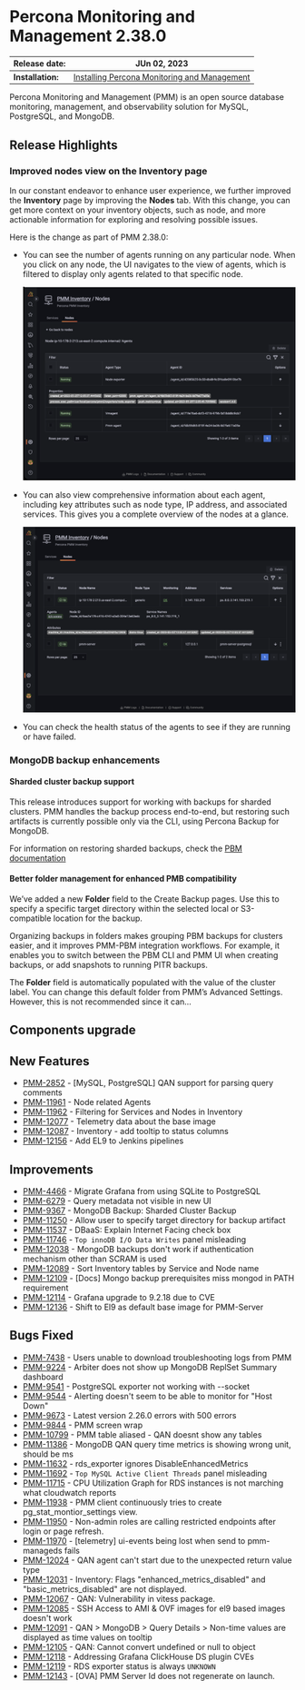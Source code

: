 # Percona Monitoring and Management 2.38.0

| **Release date:** | JUn 02, 2023                                                                                    |
| ----------------- | ----------------------------------------------------------------------------------------------- |
| **Installation:** | [Installing Percona Monitoring and Management](https://www.percona.com/software/pmm/quickstart) |

Percona Monitoring and Management (PMM) is an open source database monitoring, management, and observability solution for MySQL, PostgreSQL, and MongoDB.

<!---
!!! caution alert alert-warning "Important/Caution"
    Crucial points that need emphasis:

    - Important: A significant point that deserves emphasis.
    - Caution: Used to mean 'Continue with care'.
 --->


## Release Highlights

### Improved nodes view on the Inventory page

In our constant endeavor to enhance user experience, we further improved the **Inventory** page by improving the **Nodes** tab. With this change, you can get more context on your inventory objects, such as node, and more actionable information for exploring and resolving possible issues.

Here is the change as part of PMM 2.38.0:

- You can see the number of agents running on any particular node. When you click on any node, the UI navigates to the view of agents, which is filtered to display only agents related to that specific node. 

    ![!image](../_images/PMM_Inventory_Node_Agent_Properties.png)

- You can also view comprehensive information about each agent, including key attributes such as node type, IP address, and associated services. This gives you a complete overview of the nodes at a glance.

    ![!image](../_images/PMM_Inventory_Node_Selection.png)


- You can check the health status of the agents to see if they are running or have failed.

### MongoDB backup enhancements

#### Sharded cluster backup support
This release introduces support for working with backups for sharded clusters. PMM handles the backup process end-to-end, but restoring such artifacts is currently possible only via the CLI, using Percona Backup for MongoDB.

For information on restoring sharded backups, check the [PBM documentation](https://docs.percona.com/percona-backup-mongodb/usage/restore.html)


#### Better folder management for enhanced PMB compatibility 
We’ve added a new **Folder** field to the Create Backup pages. Use this to specify a specific target directory within the selected local or S3-compatible location for the backup.  

Organizing backups in folders makes grouping PBM backups for clusters easier, and it improves PMM-PBM integration workflows. For example, it enables you to switch between the PBM CLI and PMM UI when creating backups, or add snapshots to running PITR backups.

The **Folder** field is automatically populated with the value of the cluster label. You can change this default folder from PMM’s Advanced Settings. However,  this is not recommended since it can…


## Components upgrade


## New Features

- [PMM-2852](https://jira.percona.com/browse/PMM-2852) - [MySQL, PostgreSQL] QAN support for parsing query comments
- [PMM-11961](https://jira.percona.com/browse/PMM-11961) - Node related Agents
- [PMM-11962](https://jira.percona.com/browse/PMM-11962) - Filtering for Services and Nodes in Inventory
- [PMM-12077](https://jira.percona.com/browse/PMM-12077) - Telemetry data about the base image
- [PMM-12087](https://jira.percona.com/browse/PMM-12087) - Inventory - add tooltip to status columns
- [PMM-12156](https://jira.percona.com/browse/PMM-12156) - Add EL9 to Jenkins pipelines

## Improvements

- [PMM-4466](https://jira.percona.com/browse/PMM-4466) - Migrate Grafana from using SQLite to PostgreSQL
- [PMM-6279](https://jira.percona.com/browse/PMM-6279) - Query metadata not visible in new UI
- [PMM-9367](https://jira.percona.com/browse/PMM-9367) - MongoDB Backup: Sharded Cluster Backup
- [PMM-11250](https://jira.percona.com/browse/PMM-11250) - Allow user to specify target directory for backup artifact
- [PMM-11537](https://jira.percona.com/browse/PMM-11537) - DBaaS: Explain Internet Facing check box
- [PMM-11746](https://jira.percona.com/browse/11746) - `Top innoDB I/O Data Writes` panel misleading
- [PMM-12038](https://jira.percona.com/browse/PMM-12038) - MongoDB backups don't work if authentication mechanism other than SCRAM is used
- [PMM-12089](https://jira.percona.com/browse/PMM-12089) - Sort Inventory tables by Service and Node name
- [PMM-12109](https://jira.percona.com/browse/PMM-12109) - [Docs] Mongo backup prerequisites miss mongod in PATH requirement
- [PMM-12114](https://jira.percona.com/browse/PMM-12114) - Grafana upgrade to 9.2.18 due to CVE
- [PMM-12136](https://jira.percona.com/browse/PMM-12136) - Shift to El9 as default base image for PMM-Server

## Bugs Fixed

 - [PMM-7438](https://jira.percona.com/browse/PMM-7438) - Users unable to download troubleshooting logs from PMM
- [PMM-9224](https://jira.percona.com/browse/PMM-9224) - Arbiter does not show up MongoDB ReplSet Summary dashboard
- [PMM-9541](https://jira.percona.com/browse/PMM-9541) - PostgreSQL exporter not working with --socket
- [PMM-9544](https://jira.percona.com/browse/PMM-9544) - Alerting doesn't seem to be able to monitor for "Host Down"
- [PMM-9673](https://jira.percona.com/browse/PMM-9673) - Latest version 2.26.0 errors with 500 errors
- [PMM-9844](https://jira.percona.com/browse/PMM-9844) - PMM screen wrap
- [PMM-10799](https://jira.percona.com/browse/PMM-10799) - PMM table aliased - QAN doesnt show any tables
- [PMM-11386](https://jira.percona.com/browse/PMM-11386) - MongoDB QAN query time metrics is showing wrong unit, should be ms
- [PMM-11632](https://jira.percona.com/browse/PMM-11632)  - rds_exporter ignores DisableEnhancedMetrics
- [PMM-11692](https://jira.percona.com/browse/PMM-11692)  - `Top MySQL Active Client Threads` panel misleading
- [PMM-11715](https://jira.percona.com/browse/PMM-11715)  - CPU Utilization Graph for RDS instances is not marching what cloudwatch reports
- [PMM-11938](https://jira.percona.com/browse/PMM-11938)  - PMM client continuously tries to create pg_stat_montior_settings view.
- [PMM-11950](https://jira.percona.com/browse/PMM-11950)  - Non-admin roles are calling restricted endpoints after login or page refresh.
- [PMM-11970](https://jira.percona.com/browse/PMM-11970)  - [telemetry] ui-events being lost when send to pmm-manageds fails
- [PMM-12024](https://jira.percona.com/browse/PMM-12024)  - QAN agent can't start due to the unexpected return value type
- [PMM-12031](https://jira.percona.com/browse/PMM-12031)  - Inventory: Flags "enhanced_metrics_disabled" and "basic_metrics_disabled" are not displayed.
- [PMM-12067](https://jira.percona.com/browse/PMM-12067)  - QAN: Vulnerability in vitess package.
- [PMM-12085](https://jira.percona.com/browse/PMM-12085)  - SSH Access to AMI & OVF images for el9 based images doesn't work
- [PMM-12091](https://jira.percona.com/browse/PMM-12091)  - QAN > MongoDB > Query Details > Non-time values are displayed as time values on tooltip
- [PMM-12105](https://jira.percona.com/browse/PMM-12105)  - QAN: Cannot convert undefined or null to object
- [PMM-12118](https://jira.percona.com/browse/PMM-12118)  - Addressing Grafana ClickHouse DS plugin CVEs
- [PMM-12119](https://jira.percona.com/browse/PMM-12119)  - RDS exporter status is always `UNKNOWN`
- [PMM-12143](https://jira.percona.com/browse/PMM-12143)  - [OVA] PMM Server Id does not regenerate on launch.



<!---


## Known issues

- ​List of known issues with a  comprehensive description and link to the JIRA ticket.

    Example:

    [PMM-XXXX](https://jira.percona.com/browse/PMM-XXXX) - Comprehensive description.


    **Solution**

    Description of the solution.


## Coming Soon

  Share what are the upcoming features on your roadmap to keep users excited:

- Planned item 1
- Planned item 2

--->